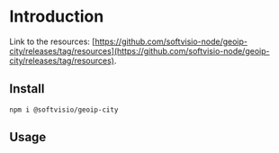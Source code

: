 # Introduction

<!-- Tell about the project -->

Link to the resources: [https://github.com/softvisio-node/geoip-city/releases/tag/resources](https://github.com/softvisio-node/geoip-city/releases/tag/resources).

## Install

```shell
npm i @softvisio/geoip-city
```

## Usage

<!-- Tell about how to use the project, give code examples -->
